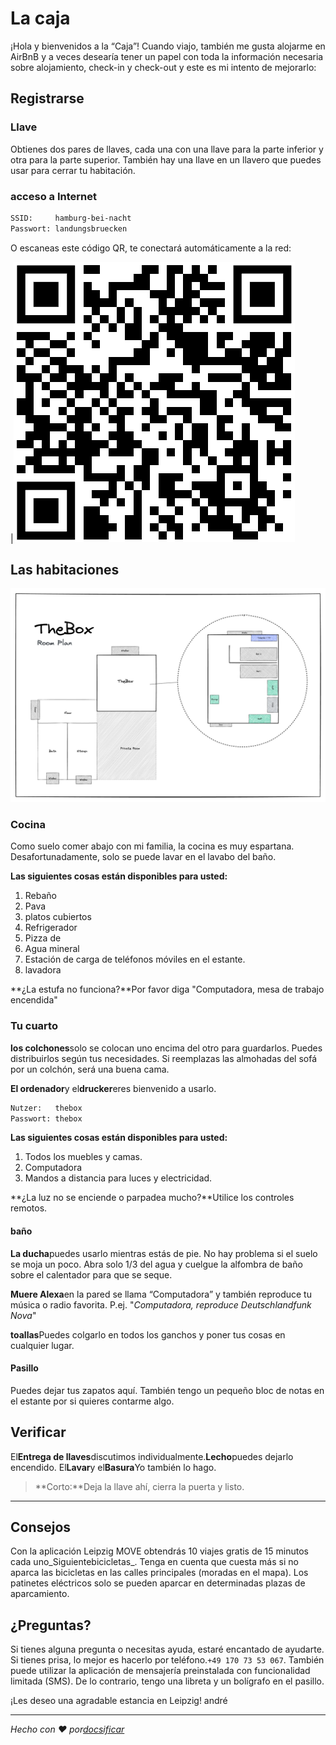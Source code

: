 # La caja

¡Hola y bienvenidos a la “Caja”! Cuando viajo, también me gusta alojarme en AirBnB y a veces desearía tener un papel con toda la información necesaria sobre alojamiento, check-in y check-out y este es mi intento de mejorarlo:

## Registrarse

### Llave

Obtienes dos pares de llaves, cada una con una llave para la parte inferior y otra para la parte superior. También hay una llave en un llavero que puedes usar para cerrar tu habitación.

### acceso a Internet

```txt
SSID:     hamburg-bei-nacht
Passwort: landungsbruecken
```

O escaneas este código QR, te conectará automáticamente a la red:

\|![WiFi](assets/wlan.png)

## Las habitaciones

![Detailansicht](assets/thebox-map-detail.png)

### Cocina

Como suelo comer abajo con mi familia, la cocina es muy espartana. Desafortunadamente, solo se puede lavar en el lavabo del baño.

**Las siguientes cosas están disponibles para usted:**

1.  Rebaño
2.  Pava
3.  platos cubiertos
4.  Refrigerador
5.  Pizza de
6.  Agua mineral
7.  Estación de carga de teléfonos móviles en el estante.
8.  lavadora

**¿La estufa no funciona?**Por favor diga "Computadora, mesa de trabajo encendida"

### Tu cuarto

**los colchones**solo se colocan uno encima del otro para guardarlos. Puedes distribuirlos según tus necesidades. Si reemplazas las almohadas del sofá por un colchón, será una buena cama.

**El ordenador**y el**drucker**eres bienvenido a usarlo.

```txt
Nutzer:   thebox
Passwort: thebox
```

**Las siguientes cosas están disponibles para usted:**

1.  Todos los muebles y camas.
2.  Computadora
3.  Mandos a distancia para luces y electricidad.

**¿La luz no se enciende o parpadea mucho?**Utilice los controles remotos.

#### baño

**La ducha**puedes usarlo mientras estás de pie. No hay problema si el suelo se moja un poco. Abra solo 1/3 del agua y cuelgue la alfombra de baño sobre el calentador para que se seque.

**Muere Alexa**en la pared se llama “Computadora” y también reproduce tu música o radio favorita. P.ej. "_Computadora, reproduce Deutschlandfunk Nova_"

**toallas**Puedes colgarlo en todos los ganchos y poner tus cosas en cualquier lugar.

#### Pasillo

Puedes dejar tus zapatos aquí. También tengo un pequeño bloc de notas en el estante por si quieres contarme algo.

## Verificar

El**Entrega de llaves**discutimos individualmente.**Lecho**puedes dejarlo encendido. El**Lavar**y el**Basura**Yo también lo hago.

> **Corto:**Deja la llave ahí, cierra la puerta y listo.

* * *

## Consejos

Con la aplicación Leipzig MOVE obtendrás 10 viajes gratis de 15 minutos cada uno_Siguientebicicletas_. Tenga en cuenta que cuesta más si no aparca las bicicletas en las calles principales (moradas en el mapa). Los patinetes eléctricos solo se pueden aparcar en determinadas plazas de aparcamiento.

## ¿Preguntas?

Si tienes alguna pregunta o necesitas ayuda, estaré encantado de ayudarte. Si tienes prisa, lo mejor es hacerlo por teléfono.`+49 170 73 53 067`. También puede utilizar la aplicación de mensajería preinstalada con funcionalidad limitada (SMS). De lo contrario, tengo una libreta y un bolígrafo en el pasillo.

¡Les deseo una agradable estancia en Leipzig!
andré

* * *

_Hecho con ❤️ por[docsificar](https://docsify.js.org/)_
